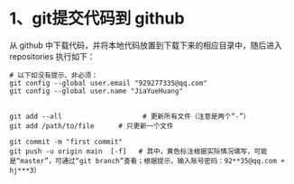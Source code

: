 # 1、git提交代码到 github
从 github 中下载代码，并将本地代码放置到下载下来的相应目录中，随后进入 repositories 执行如下：
```shell
# 以下如没有提示、非必须：
git config --global user.email "929277335@qq.com"
git config --global user.name "JiaYueHuang"


git add --all                    # 更新所有文件（注意是两个“-”）
git add /path/to/file      # 只更新一个文件

git commit -m "first commit"
git push -u origin main  [-f]   # 其中，黄色标注根据实际情况填写，可能是“master”，可通过“git branch”查看；根据提示，输入账号密码：92**35@qq.com + hj***3）
```


